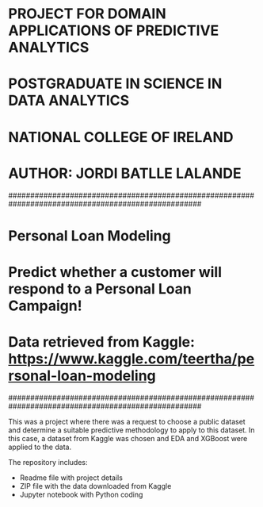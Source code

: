 # PROJECT FOR DOMAIN APPLICATIONS OF PREDICTIVE ANALYTICS
# POSTGRADUATE IN SCIENCE IN DATA ANALYTICS
# NATIONAL COLLEGE OF IRELAND
# AUTHOR: JORDI BATLLE LALANDE
####################################################################################################
# Personal Loan Modeling
# Predict whether a customer will respond to a Personal Loan Campaign!
# Data retrieved from Kaggle: https://www.kaggle.com/teertha/personal-loan-modeling
####################################################################################################

This was a project where there was a request to choose a public dataset and determine a suitable predictive methodology to apply to this dataset.
In this case, a dataset from Kaggle was chosen and EDA and XGBoost were applied to the data.

The repository includes:
- Readme file with project details
- ZIP file with the data downloaded from Kaggle
- Jupyter notebook with Python coding
